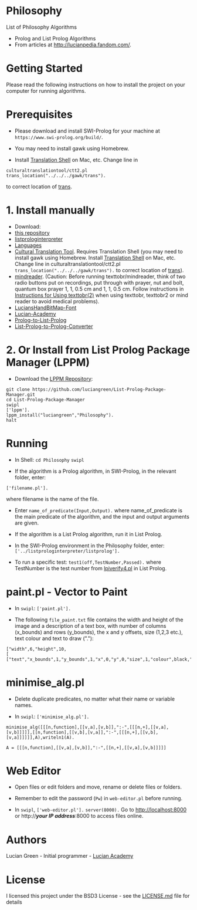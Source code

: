# Philosophy
List of Philosophy Algorithms

* Prolog and List Prolog Algorithms
* From articles at <a href="http://lucianpedia.fandom.com/">http://lucianpedia.fandom.com/</a>.

# Getting Started

Please read the following instructions on how to install the project on your computer for running algorithms.

# Prerequisites

* Please download and install SWI-Prolog for your machine at `https://www.swi-prolog.org/build/`.

* You may need to install gawk using Homebrew.

* Install <a href="https://github.com/soimort/translate-shell">Translation Shell</a> on Mac, etc.
Change line in
```
culturaltranslationtool/ctt2.pl
trans_location("../../../gawk/trans").
```
to correct location of <a href="https://github.com/soimort/translate-shell">trans</a>.

# 1. Install manually

* Download:
* <a href="https://github.com/luciangreen/Philosophy">this repository</a>
* <a href="https://github.com/luciangreen/listprologinterpreter">listprologinterpreter</a>
* <a href="https://github.com/luciangreen/Languages">Languages</a>
* <a href="https://github.com/luciangreen/culturaltranslationtool">Cultural Translation Tool</a>. Requires Translation Shell (you may need to install gawk using Homebrew. Install <a href="https://github.com/soimort/translate-shell">Translation Shell</a> on Mac, etc.
Change line in culturaltranslationtool/ctt2.pl
`trans_location("../../../gawk/trans").` to correct location of <a href="https://github.com/soimort/translate-shell">trans</a>).
* <a href="https://github.com/luciangreen/mindreader">mindreader</a>.  (Caution: Before running texttobr/mindreader, think of two radio buttons put on recordings, put through with prayer, nut and bolt, quantum box prayer 1, 1, 0.5 cm and 1, 1, 0.5 cm.  Follow instructions in <a href="https://github.com/luciangreen/Text-to-Breasonings/blob/master/Instructions_for_Using_texttobr(2).pl.txt">Instructions for Using texttobr(2)</a> when using texttobr, texttobr2 or mind reader to avoid medical problems).
* <a href="https://github.com/luciangreen/LuciansHandBitMap-Font">LuciansHandBitMap-Font</a>
* <a href="https://github.com/luciangreen/Lucian-Academy">Lucian-Academy</a>
* <a href="https://github.com/luciangreen/Prolog-to-List-Prolog">Prolog-to-List-Prolog</a>
* <a href="https://github.com/luciangreen/List-Prolog-to-Prolog-Converter">List-Prolog-to-Prolog-Converter</a>

# 2. Or Install from List Prolog Package Manager (LPPM)

* Download the <a href="https://github.com/luciangreen/List-Prolog-Package-Manager">LPPM Repository</a>:

```
git clone https://github.com/luciangreen/List-Prolog-Package-Manager.git
cd List-Prolog-Package-Manager
swipl
['lppm'].
lppm_install("luciangreen","Philosophy").
halt
```

# Running

* In Shell:
`cd Philosophy`
`swipl`

* If the algorithm is a Prolog algorithm, in SWI-Prolog, in the relevant folder, enter:
```
['filename.pl'].
```
where filename is the name of the file.
* Enter `name_of_predicate(Input,Output).` where name_of_predicate is the main predicate of the algorithm, and the input and output arguments are given.

* If the algorithm is a List Prolog algorithm, run it in List Prolog.
* In the SWI-Prolog environment in the Philosophy folder, enter:
`['../listprologinterpreter/listprolog'].`    

* To run a specific test:
`test1(off,TestNumber,Passed).`
where TestNumber is the test number from <a href="lpiverify4.pl">lpiverify4.pl</a> in List Prolog.

# paint.pl - Vector to Paint

* In `swipl`: `['paint.pl'].`

* The following `file_paint.txt` file contains the width and height of the image and a description of a text box, with number of columns (x_bounds) and rows (y_bounds), the x and y offsets, size (1,2,3 etc.), text colour and text to draw ("."):

```
["width",6,"height",10,
[
["text","x_bounds",1,"y_bounds",1,"x",0,"y",0,"size",1,"colour",black,"."]]]
```
# minimise_alg.pl

* Delete duplicate predicates, no matter what their name or variable names.

* In `swipl`: `['minimise_alg.pl'].`

```
minimise_alg([[[n,function],[[v,a],[v,b]],":-",[[[n,+],[[v,a],[v,b]]]]],[[n,function],[[v,b],[v,a]],":-",[[[n,+],[[v,b],[v,a]]]]]],A),writeln1(A).

A = [[[n,function],[[v,a],[v,b]],":-",[[n,+],[[v,a],[v,b]]]]]
```

# Web Editor

* Open files or edit folders and move, rename or delete files or folders.

* Remember to edit the password (`Pw`) in `web-editor.pl` before running.

* In `swipl`, `['web-editor.pl'].` `server(8000).` Go to <a href="http://localhost:8000">http://localhost:8000</a> or http://***your IP address***:8000 to access files online.

# Authors

Lucian Green - Initial programmer - <a href="https://www.lucianacademy.com/">Lucian Academy</a>

# License

I licensed this project under the BSD3 License - see the <a href="LICENSE">LICENSE.md</a> file for details

